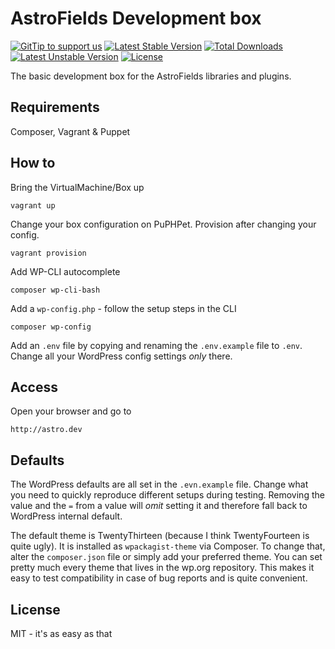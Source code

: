 # AstroFields Development box

[![GitTip to support us](https://img.shields.io/gratipay/wecodemore.svg)](//gratipay.com/wecodemore/)
[![Latest Stable Version](https://poser.pugx.org/wecodemore/astrofields-devstack/v/stable.svg)](//packagist.org/packages/wecodemore/astrofields-devstack)
[![Total Downloads](https://poser.pugx.org/wecodemore/astrofields-devstack/downloads.svg)](//packagist.org/packages/wecodemore/astrofields-devstack)
[![Latest Unstable Version](https://poser.pugx.org/wecodemore/astrofields-devstack/v/unstable.svg)](//packagist.org/packages/wecodemore/astrofields-devstack)
[![License](https://poser.pugx.org/wecodemore/astrofields-devstack/license.svg)](//packagist.org/packages/wecodemore/astrofields-devstack)

The basic development box for the AstroFields libraries and plugins.

## Requirements

Composer, Vagrant & Puppet

## How to

Bring the VirtualMachine/Box up

	vagrant up

Change your box configuration on PuPHPet. Provision after changing your config.

	vagrant provision

Add WP-CLI autocomplete

	composer wp-cli-bash

Add a `wp-config.php` - follow the setup steps in the CLI

	composer wp-config

Add an `.env` file by copying and renaming the `.env.example` file to `.env`. Change all
your WordPress config settings _only_ there.

## Access

Open your browser and go to

	http://astro.dev

## Defaults

The WordPress defaults are all set in the `.evn.example` file. Change what you need to quickly
reproduce different setups during testing. Removing the value and the `=` from a value will
_omit_ setting it and therefore fall back to WordPress internal default.

The default theme is TwentyThirteen (because I think TwentyFourteen is quite ugly). It is
installed as `wpackagist-theme` via Composer. To change that, alter the `composer.json` file
or simply add your preferred theme. You can set pretty much every theme that lives in the
wp.org repository. This makes it easy to test compatibility in case of bug reports and 
is quite convenient.

## License

MIT - it's as easy as that